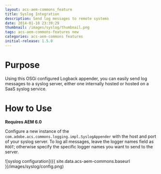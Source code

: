 ```yaml
---
layout: acs-aem-commons_feature
title: Syslog Integration
description: Send log messages to remote systems
date: 2014-01-10 23:39:29
thumbnail: /images/syslog/thumbnail.png
tags: acs-aem-commons-features new
categories: acs-aem-commons features
initial-release: 1.5.0
---
```


# Purpose

Using this OSGi configured Logback appender, you can easily send log messages to a syslog server, either one internally hosted or hosted on a SaaS syslog service.

# How to Use

**Requires AEM 6.0**

Configure a new instance of the `com.adobe.acs.commons.logging.impl.SyslogAppender` with the host and port of your syslog server. To log all messages, leave the logger names field as `ROOT`; otherwise specify the specific logger names you want to send to the server.

![syslog configuration]({{ site.data.acs-aem-commons.baseurl }}/images/syslog/config.png)
